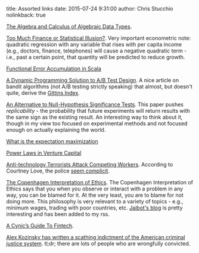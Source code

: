 title: Assorted links
date: 2015-07-24 9:31:00
author: Chris Stucchio
nolinkback: true

[The Algebra and Calculus of Algebraic Data Types](https://codewords.recurse.com/issues/three/algebra-and-calculus-of-algebraic-data-types/).

[Too Much Finance or Statistical Illusion?](http://www.piie.com/publications/pb/pb15-9.pdf). Very important econometric note: quadratic regression with any variable that rises with per capita income (e.g., doctors, finance, telephones) will cause a negative quadratic term - i.e., past a certain point, that quantity will be predicted to reduce growth.

[Functional Error Accumulation in Scala](http://longcao.org/2015/07/09/functional-error-accumulation-in-scala)

[A Dynamic Programming Solution to A/B Test Design](http://www.win-vector.com/blog/2015/07/dynamic-prog-ab-test-design/). A nice article on bandit algorithms (not A/B testing strictly speaking) that almost, but doesn't quite, derive the [Gittins Index](https://en.wikipedia.org/wiki/Gittins_index).

[An Alternative to Null-Hypothesis Significance Tests](http://www.ncbi.nlm.nih.gov/pmc/articles/PMC1473027/pdf/nihms5428.pdf). This paper pushes *replicability* - the probability that future experiments will return results with the same sign as the existing result. An interesting way to think about it, though in my view too focused on experimental methods and not focused enough on actually explaining the world.

[What is the expectation maximization](http://ai.stanford.edu/~chuongdo/papers/em_tutorial.pdf)

[Power Laws in Venture Capital](http://reactionwheel.net/2015/06/power-laws-in-venture.html)

[Anti-technology Terrorists Attack Competing Workers](http://techcrunch.com/2015/06/25/french-anti-uber-protest-turns-to-guerrilla-warfare-as-cabbies-burn-cars-attack-uber-drivers/). According to Courtney Love, the police [seem complicit](https://twitter.com/Courtney/status/614033151984205824).

[The Copenhagen Interpretation of Ethics](http://blog.jaibot.com/the-copenhagen-interpretation-of-ethics/). The Copenhagen Interpretation of Ethics says that you when you observe or interact with a problem in any way, you can be blamed for it. At the very least, you are to blame for not doing more. This philosophy is very relevant to a variety of topics - e.g., minimum wages, trading with poor countries, etc. [Jaibot's blog](http://blog.jaibot.com/) is pretty interesting and has been added to my rss.

[A Cynic’s Guide To Fintech](https://medium.com/bull-market/a-cynic-s-guide-to-fintech-3cd0995e0da3).

[Alex Kozinsky has written a scathing indictment of the American criminal justice system](http://georgetownlawjournal.org/files/2015/06/Kozinski_Preface.pdf). tl;dr; there are lots of people who are wrongfully convicted.
